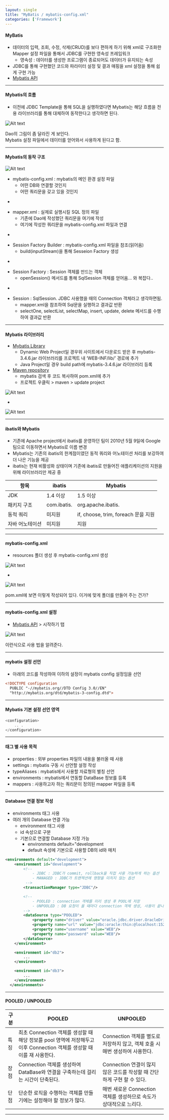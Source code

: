 ```yaml
---
layout: single
title: "MyBatis / mybatis-config.xml"
categories: ['Framework']
---
```


#### MyBatis
* 데이터의 입력, 조회, 수정, 삭제(CRUD)를 보다 편하게 하기 위해 xml로 구조화한 Mapper 설정 파일을 통해서 JDBC를 구현한 영속성 프레임워크
    * 영속성 : 데이터를 생성한 프로그램이 종료되어도 데이터가 유지되는 속성
* JDBC를 통해 구현했던 코드와 파라미터 설정 및 결과 매핑을 xml 설정을 통해 쉽게 구현 가능
* [Mybatis API]
   
***

#### Mybatis의 흐름
* 이전에 JDBC Template을 통해 SQL을 실행하였다면 Mybatis는 해당 흐름을 전용 라이브러리를 통해 대체하여 동작한다고 생각하면 된다.
   
![Alt text](/assets/images/framework/mybatis/mybatis01.jpg)   
   
Dao의 그림이 좀 달라진 게 보인다.   
Mybatis 설정 파일에서 데이터를 얻어와서 사용하게 된다고 함.   
   
***

#### Mybatis의 동작 구조
   
![Alt text](/assets/images/framework/mybatis/mybatis02.jpg)   
   
* mybatis-config.xml : mybatis의 메인 환경 설정 파일
    * 어떤 DB와 연결할 것인지
    * 어떤 쿼리문을 갖고 있을 것인지
   
-
   
* mapper.xml : 실제로 실행시킬 SQL 정의 파일
    * 기존에 Dao에 작성했던 쿼리문을 여기에 작성
    * 여기에 작성한 쿼리문을 mybatis-config.xml 파일과 연결
   
-
   
* Session Factory Builder : mybatis-config.xml 파일을 참조(읽어옴)
   * build(inputStream)을 통해 Sesseion Factory 생성
-
   
* Session Factory : Session 객체를 만드는 객체
   * openSession() 메서드를 통해 SqlSession 객체를 얻어옴... 와 복잡다..
   
-
   
* Session : SqlSession. JDBC 사용했을 때의 Connection 객체라고 생각하면됨.
    * mapper.xml을 참조하여 Sql문을 실행하고 결과값 반환
    * selectOne, selectList, selectMap, insert, update, delete 메서드를 수행하여 결과값 반환

   
*** 

#### Mybatis 라이브러리
* [Mybatis Library]
    * Dynamic Web Project일 경우위 사이트에서 다운로드 받은 후 mybatis-3.4.6.jar 라이브러리를 프로젝트 내 ‘WEB-INF/lib/’ 경로에 추가
    * Java Project일 경우 build path에 mybatis-3.4.6.jar 라이브러리 등록
* [Maven repository]
    * mybatis 검색 후 코드 복사하여 pom.xml에 추가
    * 프로젝트 우클릭 > maven > update project
   
![Alt text](/assets/images/framework/mybatis/mybatis04.jpg)   
   
-
![Alt text](/assets/images/framework/mybatis/mybatis05.jpg)   
   
***

#### ibatis와 Mybatis
* 기존에 Apache project에서 ibatis를 운영하던 팀이 2010년 5월 9일에 Google 팀으로 이동하면서 Mybatis로 이름 변경
* Mybatis는 기존의 ibatis의 한계점이였던 동적 쿼리와 어노테이션 처리를 보강하여 더 나은 기능을 제공
* ibatis는 현재 비활성화 상태이며 기존에 ibatis로 만들어진 애플리케이션의 지원을 위해 라이브러리만 제공 중
   
|항목|ibatis|Mybatis|
|-----|------|------|
|JDK|1.4 이상|1.5 이상|
|패키지 구조|com.ibatis.|org.apache.ibatis.|
|동적 쿼리|미지원|if, choose, trim, foreach 문을 지원|
|자바 어노테이션|미지원|지원|   
   
***

#### mybatis-config.xml
* resources 폴더 생성 후 mybatis-config.xml 생성
   
![Alt text](/assets/images/framework/mybatis/mybatis03.jpg)   
   
-
   
![Alt text](/assets/images/framework/mybatis/mybatis06.jpg)   
   
pom.xml에 보면 이렇게 작성되어 있다. 이거에 맞게 폴더를 만들어 주는 건가?   
   
***

#### mybatis-config.xml 설정
* [Mybatis API] > 시작하기 탭
   
![Alt text](/assets/images/framework/mybatis/mybatis07.jpg)   
   
이런식으로 사용 법을 알려준다.
   
***

#### mybatis 설정 선언
* 아래의 코드를 작성하여 이하의 설정이 mybatis config 설정임을 선언
   
``` xml
<!DOCTYPE configuration
  PUBLIC "-//mybatis.org//DTD Config 3.0//EN"
  "http://mybatis.org/dtd/mybatis-3-config.dtd">
```
   
***

#### Mybatis 기본 설정 선언 영역
   
``` java
<configuration>
    .. .
</configuration>
```   
   
***

#### 태그 별 사용 목적
* properties : 외부 properties 파일의 내용을 불러올 때 사용
* settings : mybatis 구동 시 선언할 설정 작성
* typeAliases : mybatis에서 사용할 자료형의 별칭 선언
* environments : mybatis에서 연동할 DataBase 정보를 등록
* mappers : 사용하고자 하는 쿼리문이 정의된 mapper 파일을 등록
   
***

#### Database 연결 정보 작성
* environments 태그 사용
* 여러 개의 Database 연결 가능
    * environment 태그 사용
    * id 속성으로 구분
    * 기본으로 연결할 Database 지정 가능
        * environments default="development
        * default 속성에 기본으로 사용할 DB의 id와 매치
   
``` xml
<environments default="development">
    <environment id="development">
        <!-- 
            - JDBC : JDBC가 commit, rollback을 직접 사용 가능하게 하는 옵션
            - MANAGED : JDBC가 트랜잭션에 영향을 미치지 않는 옵션
         -->
        <transactionManager type="JDBC"/>

        <!-- 
            - POOLED : connection 객체를 미리 생성 후 POOL에 저장
            - UNPOOLED : DB 요청이 올 때마다 connection 객체 생성, 사용이 끝나면 connection 종료
        -->
        <dataSource type="POOLED">
            <property name="driver" value="oracle.jdbc.driver.OracleDriver"/>
            <property name="url" value="jdbc:oracle:thin:@localhost:1521:xe"/>
            <property name="username" value="WEB"/>
            <property name="password" value="WEB"/>
        </dataSource>
    </environment>

    <environment id="db2">
        ...
    </environment>

    <environment id="db3">
        ...
    </environment>
  </environments>
```   
   
***

#### POOLED / UNPOOLED
   
|구분|POOLED|UNPOOLED|
|----|-----|-----|
|특징|최초 Connection 객체를 생성할 때 해당 정보를 pool 영역에 저장해두고 이후 Connection 객체를 생성할 때 이를 재 사용한다.|Connection 객체를 별도로 저장하지 않고, 객체 호출 시 매번 생성하여 사용한다.|
|장점|Connection 객체를 생성하여 DataBase와 연결을 구축하는데 걸리는 시간이 단축된다.|Connection 연결이 많지 않은 코드를 작성할 때 간단하게 구현 할 수 있다.|
|단점|단순한 로직을 수행하는 객체를 만들기에는 설정해야 할 정보가 많다.|매번 새로운 Connection 객체를 생성하므로 속도가 상대적으로 느리다.|
   
***









[Mybatis API]: [http://www.mybatis.org/mybatis-3/ko]
[Mybatis Library]: [https://github.com/mybatis/mybatis-3/releases]
[Maven repository]: [https://mvnrepository.com/]